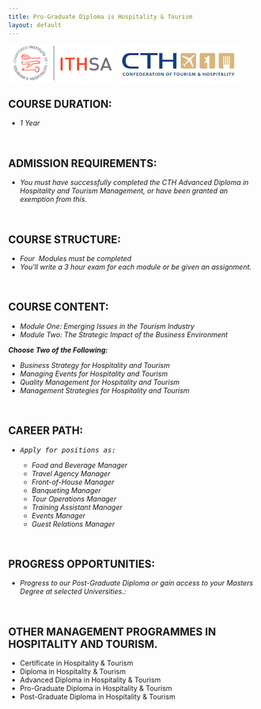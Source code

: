 ```yaml
---
title: Pro-Graduate Diploma is Hospitality & Tourism
layout: default
---
```


![](/img/acc/ithsa-logo.png "")
![](/img/acc/cth-logo.png "")

<h2><b>COURSE DURATION:</b></h2>
<ul>
	<li><i>1 Year</i></li>
</ul>
<i> </i><i> </i>
<h2><b>ADMISSION REQUIREMENTS:</b></h2>
<ul>
	<li><i>You must have successfully completed the CTH Advanced Diploma in Hospitality and Tourism Management, or have been granted an exemption from this.</i></li>
</ul>
<i> </i>
<h2><b>COURSE STRUCTURE:</b><b> </b></h2>
<ul>
	<li><i>Four  Modules must be completed</i></li>
	<li><i>You’ll write a 3 hour exam for each module or be given an assignment.</i></li>
</ul>
<i> </i>
<h2><b>COURSE CONTENT:</b></h2>
<ul>
	<li><i>Module One: Emerging Issues in the Tourism Industry</i></li>
	<li><i>Module Two: The Strategic Impact of the Business Environment</i></li>
</ul>
<b><i>Choose Two of the Following:</i></b>
<ul>
	<li><i>Business Strategy for Hospitality and Tourism</i></li>
	<li><i>Managing Events for Hospitality and Tourism</i></li>
	<li><i>Quality Management for Hospitality and Tourism</i></li>
	<li><i>Management Strategies for Hospitality and Tourism</i></li>
</ul>
<b> </b>
<h2><b>CAREER PATH:</b></h2>
<ul>
	<li>
<pre><i>Apply for positions as:</i></pre>
<ul>
	<li><i>Food and Beverage Manager</i></li>
	<li><i>Travel Agency Manager</i></li>
	<li><i>Front-of-House Manager</i></li>
	<li><i>Banqueting Manager</i></li>
	<li><i>Tour Operations Manager</i></li>
	<li><i>Training Assistant Manager</i></li>
	<li><i>Events Manager</i></li>
	<li><i>Guest Relations Manager</i></li>
</ul>
</li>
</ul>
<i> </i>
<h2><b>PROGRESS OPPORTUNITIES:</b></h2>
<ul>
	<li><i>Progress to our Post-Graduate Diploma or gain access to your Masters Degree at selected Universities.:</i></li>
</ul>
&nbsp;
<h2>OTHER MANAGEMENT PROGRAMMES IN HOSPITALITY AND TOURISM.</h2>

- Certificate in Hospitality &amp; Tourism</a>
- Diploma in Hospitality &amp; Tourism</a>
- Advanced Diploma in Hospitality &amp; Tourism</a>
- Pro-Graduate Diploma in Hospitality &amp; Tourism
- Post-Graduate Diploma in Hospitality &amp; Tourism
